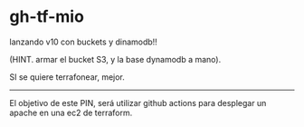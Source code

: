 # gh-tf-mio

lanzando v10 con buckets y dinamodb!!

(HINT. armar el bucket S3, y la base dynamodb a mano).

SI se quiere terrafonear, mejor.

---

El objetivo de este PIN, será utilizar github actions para desplegar un apache
en una ec2 de terraform. 

